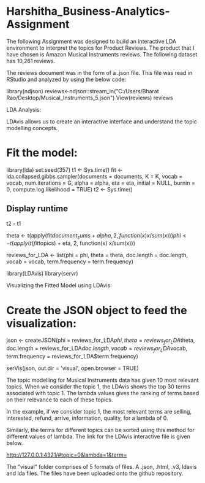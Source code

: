 # Harshitha_Business-Analytics-Assignment

The following Assignment was designed to build an interactive LDA environment to interpret the topics for Product Reviews. The product that I have chosen is Amazon Musical Instruments reviews. The following dataset has 10,261 reviews. 

The reviews document was in the form of a .json file. This file was read in RStudio and analyzed by using the below code:

library(ndjson)
reviews<-ndjson::stream_in("C:/Users/Bharat Rao/Desktop/Musical_Instruments_5.json")
View(reviews)
reviews

LDA Analysis: 

LDAvis allows us to create an interactive interface and understand the topic modelling concepts.

# Fit the model:
library(lda)
set.seed(357)
t1 <- Sys.time()
fit <- lda.collapsed.gibbs.sampler(documents = documents, K = K, vocab = vocab, 
                                   num.iterations = G, alpha = alpha, 
                                   eta = eta, initial = NULL, burnin = 0,
                                   compute.log.likelihood = TRUE)
t2 <- Sys.time()
## Display runtime
t2 - t1  

theta <- t(apply(fit$document_sums + alpha, 2, function(x) x/sum(x)))
phi <- t(apply(t(fit$topics) + eta, 2, function(x) x/sum(x)))

reviews_for_LDA <- list(phi = phi,
                     theta = theta,
                     doc.length = doc.length,
                     vocab = vocab,
                     term.frequency = term.frequency)

library(LDAvis)
library(servr)

Visualizing the Fitted Model using LDAvis:

# Create the JSON object to feed the visualization:
json <- createJSON(phi = reviews_for_LDA$phi, 
                   theta = reviews_for_LDA$theta, 
                   doc.length = reviews_for_LDA$doc.length, 
                   vocab = reviews_for_LDA$vocab, 
                   term.frequency = reviews_for_LDA$term.frequency)

serVis(json, out.dir = 'visual', open.browser = TRUE)

The topic modelling for Musical Instruments data has given 10 most relevant topics. When we consider the topic 1, the LDAvis shows the top 30 terms associated with topic 1. The lambda values gives the ranking of terms based on their relevance to each of these topics.

In the example, if we consider topic 1, the most relevant terms are selling, interested, refund, arrive, information, quality,  for a lambda of 0. 

Similarly, the terms for different topics can be sorted using this method for different values of lambda. 
The link for the LDAvis interactive file is given below.

http://127.0.0.1:4321/#topic=0&lambda=1&term=

The "visual" folder comprises of 5 formats of files. A .json, .html, .v3, ldavis and lda files. 
The files have been uploaded onto the github repository.

